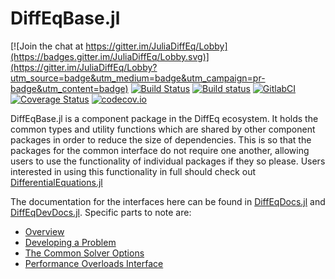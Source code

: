 # DiffEqBase.jl

[![Join the chat at https://gitter.im/JuliaDiffEq/Lobby](https://badges.gitter.im/JuliaDiffEq/Lobby.svg)](https://gitter.im/JuliaDiffEq/Lobby?utm_source=badge&utm_medium=badge&utm_campaign=pr-badge&utm_content=badge)
[![Build Status](https://travis-ci.org/SciML/DiffEqBase.jl.svg?branch=master)](https://travis-ci.org/SciML/DiffEqBase.jl)
[![Build status](https://ci.appveyor.com/api/projects/status/f480ahs29c85m6ne?svg=true)](https://ci.appveyor.com/project/ChrisRackauckas/diffeqbase-jl-3yke2)
[![GitlabCI](https://gitlab.com/juliadiffeq/DiffEqBase-jl/badges/master/pipeline.svg)](https://gitlab.com/juliadiffeq/DiffEqBase-jl/pipelines)
[![Coverage Status](https://coveralls.io/repos/github/SciML/DiffEqBase.jl/badge.svg)](https://coveralls.io/github/SciML/DiffEqBase.jl)
[![codecov.io](http://codecov.io/github/ChrisRackauckas/DiffEqBase.jl/coverage.svg?branch=master)](http://codecov.io/github/ChrisRackauckas/DiffEqBase.jl?branch=master)

DiffEqBase.jl is a component package in the DiffEq ecosystem. It holds the
common types and utility functions which are shared by other component packages
in order to reduce the size of dependencies. This is so that the packages for the common interface do not require one another, allowing users to use the functionality of individual packages if they so please. Users interested in using this
functionality in full should check out [DifferentialEquations.jl](https://github.com/JuliaDiffEq/DifferentialEquations.jl)

The documentation for the interfaces here can be found in [DiffEqDocs.jl](https://juliadiffeq.github.io/DiffEqDocs.jl/dev/) and [DiffEqDevDocs.jl](https://juliadiffeq.github.io/DiffEqDevDocs.jl/dev/). Specific parts to note are:

- [Overview](https://juliadiffeq.github.io/DiffEqDevDocs.jl/dev/contributing/ecosystem_overview/index.html)
- [Developing a Problem](https://juliadiffeq.github.io/DiffEqDevDocs.jl/dev/contributing/defining_problems/index.html)
- [The Common Solver Options](https://juliadiffeq.github.io/DiffEqDocs.jl/dev/basics/common_solver_opts/index.html)
- [Performance Overloads Interface](https://juliadiffeq.github.io/DiffEqDocs.jl/dev/features/performance_overloads/index.html)
